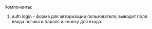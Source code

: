 Компоненты:
1) auth.login - форма для авторизации пользователя, выводит поля ввода логина и пароля и кнопку для входа.